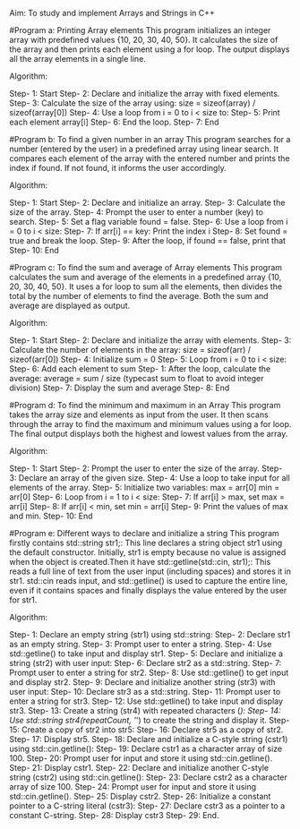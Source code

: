 Aim: To study and implement Arrays and Strings in C++

#Program a: Printing Array elements 
This program initializes an integer array with predefined values {10, 20, 30, 40, 50}. It calculates the size of the array and then prints each element using a for loop. The output displays all the array elements in a single line.

Algorithm:

Step- 1: Start
Step- 2: Declare and initialize the array with fixed elements.
Step- 3: Calculate the size of the array using:
size = sizeof(array) / sizeof(array[0])
Step- 4: Use a loop from i = 0 to i < size to:
Step- 5: Print each element array[i]
Step- 6: End the loop.
Step- 7: End

#Program b: To find a given number in an array
This program searches for a number (entered by the user) in a predefined array using linear search. It compares each element of the array with the entered number and prints the index if found. If not found, it informs the user accordingly.

Algorithm:

Step- 1: Start
Step- 2: Declare and initialize an array.
Step- 3: Calculate the size of the array.
Step- 4: Prompt the user to enter a number (key) to search.
Step- 5: Set a flag variable found = false.
Step- 6: Use a loop from i = 0 to i < size:
Step- 7: If arr[i] == key:
Print the index i
Step- 8: Set found = true and break the loop.
Step- 9: After the loop, if found == false, print that
Step- 10: End

#Program c: To find the sum and average of Array elements 
This program calculates the sum and average of the elements in a predefined array {10, 20, 30, 40, 50}. It uses a for loop to sum all the elements, then divides the total by the number of elements to find the average. Both the sum and average are displayed as output.

Algorithm:

Step- 1: Start
Step- 2: Declare and initialize the array with elements.
Step- 3: Calculate the number of elements in the array:
size = sizeof(arr) / sizeof(arr[0])
Step- 4: Initialize sum = 0
Step- 5: Loop from i = 0 to i < size:
Step- 6: Add each element to sum
Step- 1: After the loop, calculate the average:
average = sum / size (typecast sum to float to avoid integer division)
Step- 7: Display the sum and average
Step- 8: End

#Program d: To find the minimum and maximum in an Array
This program takes the array size and elements as input from the user. It then scans through the array to find the maximum and minimum values using a for loop. The final output displays both the highest and lowest values from the array.

Algorithm:

Step- 1: Start
Step- 2: Prompt the user to enter the size of the array.
Step- 3: Declare an array of the given size.
Step- 4: Use a loop to take input for all elements of the array.
Step- 5: Initialize two variables:
max = arr[0]
min = arr[0]
Step- 6: Loop from i = 1 to i < size:
Step- 7: If arr[i] > max, set max = arr[i]
Step- 8: If arr[i] < min, set min = arr[i]
Step- 9: Print the values of max and min.
Step- 10: End

#Program e: Different ways to declare and initialize a string
This program firstly contains std::string str1;: This line declares a string object str1 using the default constructor. Initially, str1 is empty because no value is assigned when the object is created.Then it have std::getline(std::cin, str1);: This reads a full line of text from the user input (including spaces) and stores it in str1. std::cin reads input, and std::getline() is used to capture the entire line, even if it contains spaces and finally displays the value entered by the user for str1.

Algorithm:

Step- 1: Declare an empty string (str1) using std::string:
Step- 2: Declare str1 as an empty string.
Step- 3: Prompt user to enter a string.
Step- 4: Use std::getline() to take input and display str1.
Step- 5: Declare and initialize a string (str2) with user input:
Step- 6: Declare str2 as a std::string.
Step- 7: Prompt user to enter a string for str2.
Step- 8: Use std::getline() to get input and display str2.
Step- 9: Declare and initialize another string (str3) with user input:
Step- 10: Declare str3 as a std::string.
Step- 11: Prompt user to enter a string for str3.
Step- 12: Use std::getline() to take input and display str3.
Step- 13: Create a string (str4) with repeated characters (*):
Step- 14: Use std::string str4(repeatCount, '*') to create the string and display it.
Step- 15: Create a copy of str2 into str5:
Step- 16: Declare str5 as a copy of str2.
Step- 17: Display str5.
Step- 18: Declare and initialize a C-style string (cstr1) using std::cin.getline():
Step- 19: Declare cstr1 as a character array of size 100.
Step- 20: Prompt user for input and store it using std::cin.getline().
Step- 21: Display cstr1.
Step- 22: Declare and initialize another C-style string (cstr2) using std::cin.getline():
Step- 23: Declare cstr2 as a character array of size 100.
Step- 24: Prompt user for input and store it using std::cin.getline().
Step- 25: Display cstr2.
Step- 26: Initialize a constant pointer to a C-string literal (cstr3):
Step- 27: Declare cstr3 as a pointer to a constant C-string.
Step- 28: Display cstr3
Step- 29: End.

